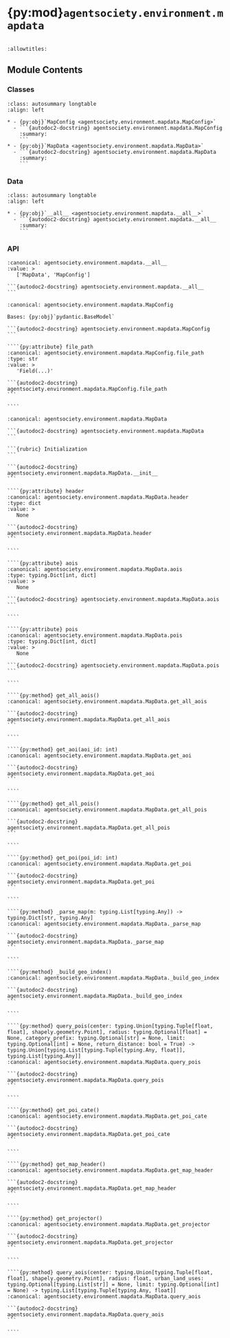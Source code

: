 # {py:mod}`agentsociety.environment.mapdata`

```{py:module} agentsociety.environment.mapdata
```

```{autodoc2-docstring} agentsociety.environment.mapdata
:allowtitles:
```

## Module Contents

### Classes

````{list-table}
:class: autosummary longtable
:align: left

* - {py:obj}`MapConfig <agentsociety.environment.mapdata.MapConfig>`
  - ```{autodoc2-docstring} agentsociety.environment.mapdata.MapConfig
    :summary:
    ```
* - {py:obj}`MapData <agentsociety.environment.mapdata.MapData>`
  - ```{autodoc2-docstring} agentsociety.environment.mapdata.MapData
    :summary:
    ```
````

### Data

````{list-table}
:class: autosummary longtable
:align: left

* - {py:obj}`__all__ <agentsociety.environment.mapdata.__all__>`
  - ```{autodoc2-docstring} agentsociety.environment.mapdata.__all__
    :summary:
    ```
````

### API

````{py:data} __all__
:canonical: agentsociety.environment.mapdata.__all__
:value: >
   ['MapData', 'MapConfig']

```{autodoc2-docstring} agentsociety.environment.mapdata.__all__
```

````

`````{py:class} MapConfig
:canonical: agentsociety.environment.mapdata.MapConfig

Bases: {py:obj}`pydantic.BaseModel`

```{autodoc2-docstring} agentsociety.environment.mapdata.MapConfig
```

````{py:attribute} file_path
:canonical: agentsociety.environment.mapdata.MapConfig.file_path
:type: str
:value: >
   'Field(...)'

```{autodoc2-docstring} agentsociety.environment.mapdata.MapConfig.file_path
```

````

`````

`````{py:class} MapData(config: agentsociety.environment.mapdata.MapConfig, s3config: agentsociety.s3.S3Config)
:canonical: agentsociety.environment.mapdata.MapData

```{autodoc2-docstring} agentsociety.environment.mapdata.MapData
```

```{rubric} Initialization
```

```{autodoc2-docstring} agentsociety.environment.mapdata.MapData.__init__
```

````{py:attribute} header
:canonical: agentsociety.environment.mapdata.MapData.header
:type: dict
:value: >
   None

```{autodoc2-docstring} agentsociety.environment.mapdata.MapData.header
```

````

````{py:attribute} aois
:canonical: agentsociety.environment.mapdata.MapData.aois
:type: typing.Dict[int, dict]
:value: >
   None

```{autodoc2-docstring} agentsociety.environment.mapdata.MapData.aois
```

````

````{py:attribute} pois
:canonical: agentsociety.environment.mapdata.MapData.pois
:type: typing.Dict[int, dict]
:value: >
   None

```{autodoc2-docstring} agentsociety.environment.mapdata.MapData.pois
```

````

````{py:method} get_all_aois()
:canonical: agentsociety.environment.mapdata.MapData.get_all_aois

```{autodoc2-docstring} agentsociety.environment.mapdata.MapData.get_all_aois
```

````

````{py:method} get_aoi(aoi_id: int)
:canonical: agentsociety.environment.mapdata.MapData.get_aoi

```{autodoc2-docstring} agentsociety.environment.mapdata.MapData.get_aoi
```

````

````{py:method} get_all_pois()
:canonical: agentsociety.environment.mapdata.MapData.get_all_pois

```{autodoc2-docstring} agentsociety.environment.mapdata.MapData.get_all_pois
```

````

````{py:method} get_poi(poi_id: int)
:canonical: agentsociety.environment.mapdata.MapData.get_poi

```{autodoc2-docstring} agentsociety.environment.mapdata.MapData.get_poi
```

````

````{py:method} _parse_map(m: typing.List[typing.Any]) -> typing.Dict[str, typing.Any]
:canonical: agentsociety.environment.mapdata.MapData._parse_map

```{autodoc2-docstring} agentsociety.environment.mapdata.MapData._parse_map
```

````

````{py:method} _build_geo_index()
:canonical: agentsociety.environment.mapdata.MapData._build_geo_index

```{autodoc2-docstring} agentsociety.environment.mapdata.MapData._build_geo_index
```

````

````{py:method} query_pois(center: typing.Union[typing.Tuple[float, float], shapely.geometry.Point], radius: typing.Optional[float] = None, category_prefix: typing.Optional[str] = None, limit: typing.Optional[int] = None, return_distance: bool = True) -> typing.Union[typing.List[typing.Tuple[typing.Any, float]], typing.List[typing.Any]]
:canonical: agentsociety.environment.mapdata.MapData.query_pois

```{autodoc2-docstring} agentsociety.environment.mapdata.MapData.query_pois
```

````

````{py:method} get_poi_cate()
:canonical: agentsociety.environment.mapdata.MapData.get_poi_cate

```{autodoc2-docstring} agentsociety.environment.mapdata.MapData.get_poi_cate
```

````

````{py:method} get_map_header()
:canonical: agentsociety.environment.mapdata.MapData.get_map_header

```{autodoc2-docstring} agentsociety.environment.mapdata.MapData.get_map_header
```

````

````{py:method} get_projector()
:canonical: agentsociety.environment.mapdata.MapData.get_projector

```{autodoc2-docstring} agentsociety.environment.mapdata.MapData.get_projector
```

````

````{py:method} query_aois(center: typing.Union[typing.Tuple[float, float], shapely.geometry.Point], radius: float, urban_land_uses: typing.Optional[typing.List[str]] = None, limit: typing.Optional[int] = None) -> typing.List[typing.Tuple[typing.Any, float]]
:canonical: agentsociety.environment.mapdata.MapData.query_aois

```{autodoc2-docstring} agentsociety.environment.mapdata.MapData.query_aois
```

````

`````
